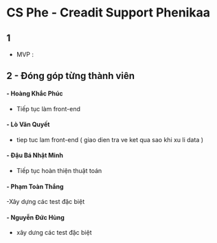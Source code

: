 # CS Phe - Creadit Support Phenikaa

## 1
- MVP : 

## 2 - Đóng góp từng thành viên

#### - Hoàng Khắc Phúc
- Tiếp tục làm front-end

#### - Lò Văn Quyết
- tiep tuc lam front-end ( giao dien tra ve ket qua sao khi xu li data )

#### - Đậu Bá Nhật Minh
- Tiếp tục hoàn thiện thuật toán

#### - Phạm Toàn Thắng
-Xây dựng các test đặc biệt 

#### - Nguyễn Đức Hùng
- xây dưng các test đặc biệt





